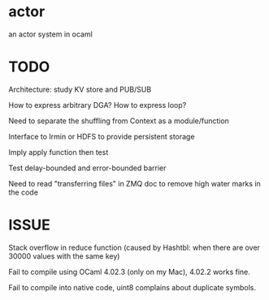 # actor

an actor system in ocaml

# TODO

Architecture: study KV store and PUB/SUB

How to express arbitrary DGA? How to express loop?

Need to separate the shuffling from Context as a module/function

Interface to Irmin or HDFS to provide persistent storage

Imply apply function then test

Test delay-bounded and error-bounded barrier

Need to read "transferring files" in ZMQ doc to remove high water marks in the code

# ISSUE

Stack overflow in reduce function (caused by Hashtbl: when there are over 30000 values with the same key)

Fail to compile using OCaml 4.02.3 (only on my Mac), 4.02.2 works fine.

Fail to compile into native code, uint8 complains about duplicate symbols.
